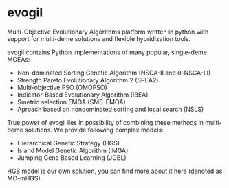 # evogil

Multi-Objective Evolutionary Algorithms platform written in python with support for multi-deme solutions and flexible hybridization tools.

evogil contains Python implementations of many popular, single-deme MOEAs:
- Non-dominated Sorting Genetic Algorithm (NSGA-II and θ-NSGA-III)
- Strength Pareto Evolutionary Algorithm 2 (SPEA2)
- Multi-objective PSO (OMOPSO)
- Indicator-Based Evolutionary Algorithm (IBEA)
- Smetric selection EMOA (SMS-EMOA)
- Aproach based on nondominated sorting and local search (NSLS)

True power of evogil lies in possibility of combining these methods in multi-deme solutions. We provide following complex models:
- Hierarchical Genetic Strategy (HGS)
- Island Model Genetic Algorithm (IMGA)
- Jumping Gene Based Learning (JGBL)

HGS model is our own solution, you can find more about it here (denoted as MO-mHGS).

